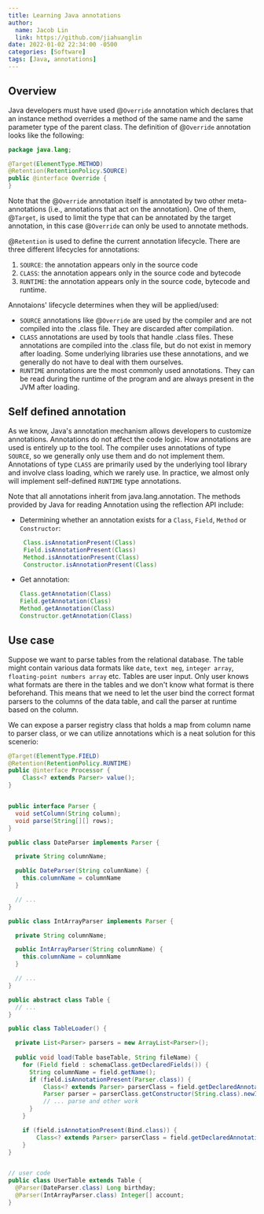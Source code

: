 ```yaml
---
title: Learning Java annotations
author:
  name: Jacob Lin
  link: https://github.com/jiahuanglin
date: 2022-01-02 22:34:00 -0500
categories: [Software]
tags: [Java, annotations]
---
```


## Overview

Java developers must have used @`Override` annotation which declares that an instance method overrides a method of the same name and the same parameter type of the parent class. The definition of @`Override` annotation looks like the following:
```java
package java.lang;

@Target(ElementType.METHOD)
@Retention(RetentionPolicy.SOURCE)
public @interface Override {
}
```

Note that the @`Override` annotation itself is annotated by two other meta-annotations (i.e., annotations that act on the annotation). One of them, @`Target`, is used to limit the type that can be annotated by the target annotation, in this case @`Override` can only be used to annotate methods.

@`Retention` is used to define the current annotation lifecycle. There are three different lifecycles for annotations:
1. `SOURCE`: the annotation appears only in the source code
2. `CLASS`: the annotation appears only in the source code and bytecode
3. `RUNTIME`: the annotation appears only in the source code, bytecode and runtime. 

Annotaions' lifecycle determines when they will be applied/used:

 - `SOURCE` annotations like @`Override` are used by the compiler and are not compiled into the .class file. They are discarded after compilation.
 - `CLASS` annotations are used by tools that handle .class files. These annotations are compiled into the .class file, but do not exist in memory after loading. Some underlying libraries use these annotations, and we generally do not have to deal with them ourselves.
 - `RUNTIME` annotations are the most commonly used annotations. They can be read during the runtime of the program and are always present in the JVM after loading.

## Self defined annotation

As we know, Java's annotation mechanism allows developers to customize annotations. Annotations do not affect the code logic. How annotations are used is entirely up to the tool. The compiler uses annotations of type `SOURCE`, so we generally only use them and do not implement them. Annotations of type `CLASS` are primarily used by the underlying tool library and involve class loading, which we rarely use. In practice, we almost only will implement self-defined `RUNTIME` type annotations.

Note that all annotations inherit from java.lang.annotation. The methods provided by Java for reading Annotation using the reflection API include:

- Determining whether an annotation exists for a `Class`, `Field`, `Method` or `Constructor`:
   ```java
    Class.isAnnotationPresent(Class)
    Field.isAnnotationPresent(Class)
    Method.isAnnotationPresent(Class)
    Constructor.isAnnotationPresent(Class)
    ```


- Get annotation:
    ```java
    Class.getAnnotation(Class)
    Field.getAnnotation(Class)
    Method.getAnnotation(Class)
    Constructor.getAnnotation(Class)
    ```


## Use case
Suppose we want to parse tables from the relational database. The table might contain various data formats like `date`, `text meg`, `integer array`, `floating-point numbers array` etc. Tables are user input. Only user knows what formats are there in the tables and we don't know what format is there beforehand. This means that we need to let the user bind the correct format parsers to the columns of the data table, and call the parser at runtime based on the column.

We can expose a parser registry class that holds a map from column name to parser class, or we can utilize annotations which is a neat solution for this scenerio:

```java
@Target(ElementType.FIELD)
@Retention(RetentionPolicy.RUNTIME)
public @interface Processor {
    Class<? extends Parser> value();
}


public interface Parser {
  void setColumn(String column);
  void parse(String[][] rows);
}

public class DateParser implements Parser {

  private String columnName;

  public DateParser(String columnName) {
    this.columnName = columnName
  }

  // ...
}

public class IntArrayParser implements Parser {

  private String columnName;

  public IntArrayParser(String columnName) {
    this.columnName = columnName
  }

  // ...
}

public abstract class Table {
  // ...
}

public class TableLoader() {

  private List<Parser> parsers = new ArrayList<Parser>();
  
  public void load(Table baseTable, String fileName) {
    for (Field field : schemaClass.getDeclaredFields()) {
      String columnName = field.getName();
      if (field.isAnnotationPresent(Parser.class)) {
          Class<? extends Parser> parserClass = field.getDeclaredAnnotation(Parser.class).value();
          Parser parser = parserClass.getConstructor(String.class).newInstance(columnName);
          // ... parse and other work
      }
    }

    if (field.isAnnotationPresent(Bind.class)) {
        Class<? extends Parser> parserClass = field.getDeclaredAnnotation(Bind.class).value();
    }
}


// user code
public class UserTable extends Table {
  @Parser(DateParser.class) Long birthday;
  @Parser(IntArrayParser.class) Integer[] account;
}
```




